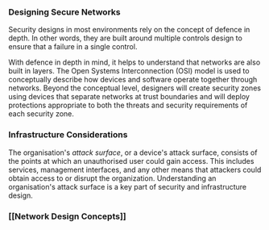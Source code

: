 
### Designing Secure Networks

Security designs in most environments rely on the concept of defence in depth. In other words, they are built around multiple controls design to ensure that a failure in a single control. 

With defence in depth in mind, it helps to understand that networks are also built in layers. The Open Systems Interconnection (OSI) model is used to conceptually describe how devices and software operate together through networks. Beyond the conceptual level, designers will create security zones using devices that separate networks at trust boundaries and will deploy protections appropriate to both the threats and security requirements of each security zone.

### Infrastructure Considerations

The organisation's *attack surface*, or a device's attack surface, consists of the points at which an unauthorised user could gain access. This includes services, management interfaces, and any other means that attackers could obtain access to or disrupt the organization. Understanding an organisation's attack surface is a key part of security and infrastructure design.

### [[Network Design Concepts]]